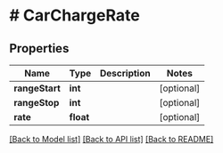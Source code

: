 # # CarChargeRate

## Properties

Name | Type | Description | Notes
------------ | ------------- | ------------- | -------------
**rangeStart** | **int** |  | [optional]
**rangeStop** | **int** |  | [optional]
**rate** | **float** |  | [optional]

[[Back to Model list]](../../README.md#models) [[Back to API list]](../../README.md#endpoints) [[Back to README]](../../README.md)
